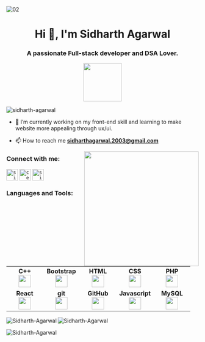 ![02](https://www.hostinger.com/tutorials/wp-content/uploads/sites/2/2021/08/learn-coding-online-for-free.png)

<h1 align="center">Hi 👋, I'm Sidharth Agarwal</h1>
<h3 align="center">A passionate Full-stack developer and DSA Lover.</h3>
<div id="header" align="center">
  <img src="https://i.pinimg.com/originals/e7/26/c7/e726c74ac081eed50feee1433d12c998.gif" width="100"/>
</div>

<p align="left"> <img src="https://komarev.com/ghpvc/?username=thakuratul2&label=Profile%20views&color=0e75b6&style=flat" alt="sidharth-agarwal" /> </p>

- 🔭 I’m currently working on my front-end skill and learning to make website more appealing through ux/ui.

- 📫 How to reach me **sidharthagarwal.2003@gmail.com**


<div id="header" >
  <img align="right" src="https://res.cloudinary.com/practicaldev/image/fetch/s--2bZIjPGC--/c_limit%2Cf_auto%2Cfl_progressive%2Cq_66%2Cw_880/https://dev-to-uploads.s3.amazonaws.com/i/d4tvukbt5mra37cvwklk.gif" width="300"/>
</div>
<h3 align="left">Connect with me:</h3>
<p align="left">
<code><a href="https://www.linkedin.com/in/sidharth-agarwal-175b55202/" target="_blank"><img align="center" src="https://upload.wikimedia.org/wikipedia/commons/thumb/8/81/LinkedIn_icon.svg/2048px-LinkedIn_icon.svg.png" alt="sidharth-agarwal" height="30" width="30" /></a></code>
<code><a href="https://www.instagram.com/cereseditz/?igshid=ZDdkNTZiNTM=" target="_blank"><img align="center" src="https://upload.wikimedia.org/wikipedia/commons/thumb/e/e7/Instagram_logo_2016.svg/768px-Instagram_logo_2016.svg.png" alt="cereseditz" height="30" width="30" /></a></code>
<code><a href="https://leetcode.com/sidharth_2003/" target="_blank"><img align="center" src="https://cdn.iconscout.com/icon/free/png-256/leetcode-3521542-2944960.png" alt="sidharth_agarwal" height="30" width="30" /></a></code>
</p>

<h3 align="left">Languages and Tools:</h3>
<table width="320px">
 <tbody>
        <tr valign="top">
            <td width="80px" align="center">
            <span><strong>C++</strong></span><br>
            <a href="https://cplusplus.com/" target="_blank" rel="noreferrer">
            <img height="32px" src="https://upload.wikimedia.org/wikipedia/commons/thumb/1/18/ISO_C%2B%2B_Logo.svg/1200px-ISO_C%2B%2B_Logo.svg.png"></a>
            </td>
            <td width="80px" align="center">
            <span><strong>Bootstrap</strong></span><br>
             <a href="https://getbootstrap.com" target="_blank" rel="noreferrer">
            <img height="32" src="https://upload.wikimedia.org/wikipedia/commons/thumb/b/b2/Bootstrap_logo.svg/1280px-Bootstrap_logo.svg.png"></a>
            </td>
            <td width="80px" align="center">
            <span><strong>HTML</strong></span><br>
              <a href="https://www.w3.org/html/" target="_blank" rel="noreferrer">
            <img height="32" src="https://cdn.jsdelivr.net/gh/devicons/devicon/icons/html5/html5-original.svg"></a>
            </td>
            <td width="80px" align="center">
            <span><strong>CSS</strong></span><br>
            <a href="https://www.w3schools.com/css/" target="_blank" rel="noreferrer">
            <img height="32px" src="https://cdn.jsdelivr.net/gh/devicons/devicon/icons/css3/css3-original.svg"></a>
            </td>
            <td width="80px" align="center">
            <span><strong>PHP</strong></span><br>
            <a href="https://www.php.net" target="_blank" rel="noreferrer">
            <img height="32px" src="https://upload.wikimedia.org/wikipedia/commons/thumb/2/27/PHP-logo.svg/2560px-PHP-logo.svg.png"></a>
            </td>
        </tr>
        <tr valign="top">
            <td width="80px" align="center">
            <span><strong>React</strong></span><br>
              <a href="https://reactjs.org/" target="_blank" rel="noreferrer">
            <img height="32px" src="https://upload.wikimedia.org/wikipedia/commons/thumb/a/a7/React-icon.svg/2300px-React-icon.svg.png"></a>
            </td>
            <td width="80px" align="center">
            <span><strong>git</strong></span><br>
              <a href="https://git-scm.com/" target="_blank" rel="noreferrer">
            <img height="32px" src="https://cdn.jsdelivr.net/gh/devicons/devicon/icons/git/git-plain.svg"></a>
            </td>
            <td width="80px" align="center">
            <span><strong>GitHub</strong></span><br>
              <a href="https://github.com/thakuratul2" target="_blank" rel="noreferrer">
            <img height="32px" src="https://cdn.jsdelivr.net/gh/devicons/devicon/icons/github/github-original.svg"></a>
            <td width="80px" align="center">
            <span><strong>Javascript</strong></span><br>
            <a href="https://developer.mozilla.org/en-US/docs/Web/JavaScript" target="_blank" rel="noreferrer">
            <img height="32px" src="https://upload.wikimedia.org/wikipedia/commons/thumb/d/d4/Javascript-shield.svg/1200px-Javascript-shield.svg.png"></a>
            </td>
            <td width="80px" align="center">
            <span><strong>MySQL</strong></span><br>
            <a href="https://www.mysql.com/" target="_blank" rel="noreferrer">
            <img height="32px" src="https://upload.wikimedia.org/wikipedia/commons/thumb/0/0a/MySQL_textlogo.svg/2560px-MySQL_textlogo.svg.png"></a>
            </td>
        </tr>
    </tbody>
</table>
<p><img align="left" src="https://github-readme-stats.vercel.app/api/top-langs?username=Sidharth-Agarwal&show_icons=true&locale=en&layout=compact&show_icons=true&theme=radical" alt="Sidharth-Agarwal" /></p>
<p>&nbsp;<img align="left" src="https://github-readme-stats.vercel.app/api?username=Sidharth-Agarwal&show_icons=true&locale=en&show_icons=true&theme=radical" alt="Sidharth-Agarwal" /></p>
<p><img align="center" src="https://github-readme-streak-stats.herokuapp.com/?user=Sidharth-Agarwal&&show_icons=true&theme=radical" alt="Sidharth-Agarwal" /></p>


